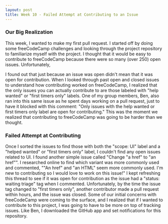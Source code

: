 ```yaml
---
layout: post
title: Week 10 - Failed Attempt at Contributing to an Issue
---
```


### Our Big Realization
This week, I wanted to make my first pull request. I started off by doing some freeCodeCamp challenges and looking through the project repository to familiarize myself with the project. I thought that it would be easy to contribute to freeCodeCamp because there were so many (over 250) open issues. Unfortunately, 
<!--more-->
I found out that just because an issue was open didn't mean that it was open for contribution. When I looked through past open and closed issues to understand how contributing worked on freeCodeCamp, I realized that the only issues you can actually contribute to are those labeled with "help wanted" or "first timers only" labels. One of my group members, Ben, also ran into this same issue as he spent days working on a pull request, just to have it blocked with this comment: "Only issues with the help wanted or first timers only label are open for contributing." This was the moment we realized that contributing to freeCodeCamp was going to be harder than we thought.

### Failed Attempt at Contributing
Once I sorted the issues to find those with both the "scope: UI" label and a "helped wanted" or "first timers only" label, I couldn't find any open issues related to UI. I found another simple issue called "Change "a href" to "an href"". I researched online to find which variant was more commonly used and commented, ""An href" and "an HTML" seem more commonly used. I'm new to contributing so I would love to work on this issue!" I kept refreshing this thread to see if it was open for contribution as the issue had a "status: waiting triage" tag when I commented. Unfortunately, by the time the issue tag changed to "first timers only", another contributor made a pull request within hours, and the issue was closed. Some of our initial concerns with freeCodeCamp were coming to the surface, and I realized that if I wanted to contribute to this project, I was going to have to be more on top of tracking issues. Like Ben, I downloaded the GitHub app and set notifications for this repository.